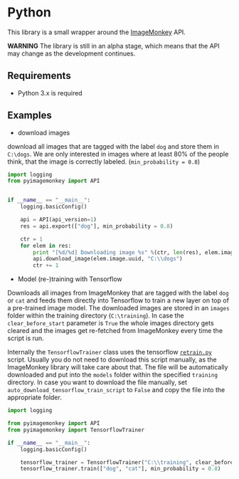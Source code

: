 # Python #

This library is a small wrapper around the [ImageMonkey](https://imagemonkey.io) API. 

**WARNING** The library is still in an alpha stage, which means that the API may change as the development continues. 

## Requirements ##

* Python 3.x is required

## Examples ##

* download images

download all images that are tagged with the label `dog` and store them in `C:\dogs`. We are only interested in images where at least 80% of the people think, that the image is correctly labeled. (`min_probability = 0.8`)

```python
import logging
from pyimagemonkey import API


if __name__ == "__main__":
	logging.basicConfig()

	api = API(api_version=1)
	res = api.export(["dog"], min_probability = 0.8)

	ctr = 1
	for elem in res:
		print "[%d/%d] Downloading image %s" %(ctr, len(res), elem.image.uuid)
		api.download_image(elem.image.uuid, "C:\\dogs")
		ctr += 1
```

* Model (re-)training with Tensorflow

Downloads all images from ImageMonkey that are tagged with the label `dog` or `cat` and feeds them directly into Tensorflow to train a new layer on top of a pre-trained image model. The downloaded images are stored in an `images` folder within the training directory (`C:\training`). In case the `clear_before_start` parameter is `True` the whole images directory gets cleared and the images get re-fetched from ImageMonkey every time the script is run. 

Internally the `TensorflowTrainer` class uses the tensorflow [`retrain.py`](https://github.com/tensorflow/tensorflow/blob/master/tensorflow/examples/image_retraining/retrain.py) script. Usually you do not need to download this script manually, as the ImageMonkey library will take care about that. The file will be automatically downloaded and put into the `models` folder within the specified `training` directory. In case you want to download the file manually, set `auto_download_tensorflow_train_script` to `False` and copy the file into the appropriate folder. 


```python
import logging

from pyimagemonkey import API
from pyimagemonkey import TensorflowTrainer

if __name__ == "__main__":
	logging.basicConfig()

	tensorflow_trainer = TensorflowTrainer("C:\\training", clear_before_start=True, auto_download_tensorflow_train_script=True)
	tensorflow_trainer.train(["dog", "cat"], min_probability = 0.8)
```
